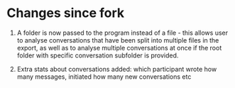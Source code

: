 # Changes since fork
1. A folder is now passed to the program instead of a file - this allows user to analyse conversations that have been split into multiple files in the export, as well as to analyse multiple conversations at once if the root folder with specific conversation subfolder is provided.

2. Extra stats about conversations added: which participant wrote how many messages, initiated how many new conversations etc
